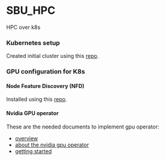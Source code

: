 # SBU_HPC
HPC over k8s


### Kubernetes setup

Created initial cluster using this [repo](https://github.com/mohsenkamini/Getting-started-w-Kubernetes).

### GPU configuration for K8s

#### Node Feature Discovery (NFD)
Installed using this [repo](https://github.com/kubernetes-sigs/node-feature-discovery).

#### Nvidia GPU operator
These are the needed documents to implement gpu operator:
- [overview](https://catalog.ngc.nvidia.com/orgs/nvidia/containers/gpu-operator)
- [about the nvidia gpu operator](https://catalog.ngc.nvidia.com/orgs/nvidia/containers/gpu-operator)
- [getting started](https://docs.nvidia.com/datacenter/cloud-native/gpu-operator/latest/getting-started.html)

